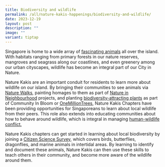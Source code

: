 ```yaml
---
title: Biodiversity and wildlife
permalink: /all/nature-kakis-happenings/biodiversity-and-wildlife/
date: 2023-12-19
layout: post
description: ""
image: ""
variant: tiptap
---
```

<p>Singapore is home to a wide array of <a href="https://www.nparks.gov.sg/biodiversity/wildlife-in-singapore/species-list" rel="noopener noreferrer nofollow" target="_blank">fascinating animals</a> all over the island. With habitats ranging from primary forests in our nature reserves, mangroves and seagrass along our coastlines, and even greenery among our urban cityscapes, wildlife has become an integral part of our City in Nature. </p><p>Nature Kakis are an important conduit for residents to learn more about wildlife on our island. By bringing their communities to see animals via <a href="/all/nature-kakis-happenings/nature-walks/" rel="noopener noreferrer nofollow" target="_blank">Nature Walks</a>, painting homages to them as part of <a href="/all/nature-kakis-happenings/nature-in-neighbourhood/" rel="noopener noreferrer nofollow" target="_blank">Nature in Neighbourhood</a> projects, and planting <a href="https://gardeningsg.nparks.gov.sg/page-index/glossary/biodiversity-attracting-plants/" rel="noopener noreferrer nofollow" target="_blank">biodiversity-attracting plants</a> as part of Community In Bloom or <a href="/all/nature-kakis-happenings/tree-planting/" rel="noopener noreferrer nofollow" target="_blank">OneMillionTrees</a>, Nature Kakis Chapters have been providing opportunities for Singaporeans to learn about local wildlife from their peers. This role also extends into educating communities about how to behave around wildlife, which is integral in managing <a href="https://www.nparks.gov.sg/gardens-parks-and-nature/dos-and-donts/animal-advisories" rel="noopener noreferrer nofollow" target="_blank">human-wildlife conflict.</a></p><p>Nature Kakis chapters can get started in learning about local biodiversity by joining a <a href="https://www.nparks.gov.sg/biodiversity/community-in-nature-initiative/citizen-science-programmes" rel="noopener noreferrer nofollow" target="_blank">Citizen Science Survey</a>, which covers birds, butterflies, dragonflies, and marine animals in intertidal areas. By learning to identify and document these animals, Nature Kakis can then use these skills to teach others in their community, and become more aware of the wildlife around them. </p>